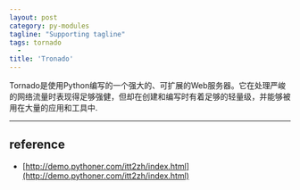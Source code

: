 ```yaml
---
layout: post
category: py-modules
tagline: "Supporting tagline"
tags: tornado
  -
title: 'Tronado'
---
```

Tornado是使用Python编写的一个强大的、可扩展的Web服务器。它在处理严峻的网络流量时表现得足够强健，但却在创建和编写时有着足够的轻量级，并能够被用在大量的应用和工具中.

---


<!--more-->

## reference
 + [http://demo.pythoner.com/itt2zh/index.html](http://demo.pythoner.com/itt2zh/index.html)

